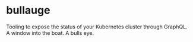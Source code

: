 # bullauge
Tooling to expose the status of your Kubernetes cluster through GraphQL.  
A window into the boat. A bulls eye.